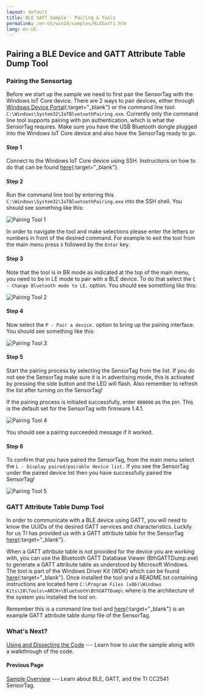 ```yaml
---
layout: default
title: BLE GATT Sample - Pairing & Tools
permalink: /en-US/win10/samples/BLEGatt1.htm
lang: en-US
---
```


## Pairing a BLE Device and GATT Attribute Table Dump Tool

### Pairing the Sensortag
Before we start up the sample we need to first pair the SensorTag with the Windows IoT Core device. There are 2 ways to pair devices, either through [Windows Device Portal]({{site.baseurl}}/{{page.lang}}/win10/tools/Webb.htm){:target="_blank"} or the command line tool: `C:\Windows\System32\IoTBluetoothPairing.exe`. Currently only the command line tool supports pairing with pin authentication, which is what the SensorTag requires. Make sure you have the USB Bluetooth dongle plugged into the Windows IoT Core device and also have the SensorTag ready to go.

#### Step 1
Connect to the Windows IoT Core device using SSH. Instructions on how to do that can be found [here]({{site.baseurl}}/{{page.lang}}/win10/samples/SSH.htm){:target="_blank"}. 

#### Step 2
Run the command line tool by entering this `C:\Windows\System32\IoTBluetoothPairing.exe` into the SSH shell. You should see something like this:

![Pairing Tool 1]({{site.baseurl}}/images/BLEGatt/pairing1.png)

In order to navigate the tool and make selections please enter the letters or numbers in front of the desired command. For example to exit the tool from the main menu press `X` followed by the `Enter` key.

#### Step 3
Note that the tool is in BR mode as indicated at the top of the main menu, you need to be in LE mode to pair with a BLE device. To do that select the `C - Change Bluetooth mode to LE.` option. You should see something like this:

![Pairing Tool 2]({{site.baseurl}}/images/BLEGatt/pairing2.png)

#### Step 4
Now select the `P - Pair a device.` option to bring up the pairing interface. You should see something like this:

![Pairing Tool 3]({{site.baseurl}}/images/BLEGatt/pairing3.png)

#### Step 5
Start the pairing process by selecting the SensorTag from the list. If you do not see the SensorTag make sure it is in advertising mode, this is activated by pressing the side button and the LED will flash. Also remember to refresh the list after turning on the SensorTag!

If the pairing process is initiated successfully, enter `000000` as the pin. This is the default set for the SensorTag with firmware 1.4.1.

![Pairing Tool 4]({{site.baseurl}}/images/BLEGatt/pairing4.png)

You should see a pairing succeeded message if it worked. 

#### Step 6
To confirm that you have paired the SensorTag, from the main menu select the `L - Display paired/pairable device list.` If you see the SensorTag under the paired device list then you have successfully paired the SensorTag!

![Pairing Tool 5]({{site.baseurl}}/images/BLEGatt/pairing5.png)

### GATT Attribute Table Dump Tool
In order to communicate with a BLE device using GATT, you will need to know the UUIDs of the desired GATT services and characteristics. Luckily for us TI has provided us with a GATT attribute table for the SensorTag [here](http://processors.wiki.ti.com/images/a/a8/BLE_SensorTag_GATT_Server.pdf){:target="_blank"}. 

When a GATT attribute table is not provided for the device you are working with, you can use the Bluetooth GATT Database Viewer (BthGATTDump.exe) to generate a GATT attribute table as understood by Microsoft Windows. The tool is part of the Windows Driver Kit (WDK) which can be found [here](https://msdn.microsoft.com/en-us/library/windows/hardware/ff557573(v=vs.85).aspx){:target="_blank"}. Once installed the tool and a README.txt containing instructions are located here `C:\Program Files (x86)\Windows Kits\10\Tools\<ARCH>\Bluetooth\BthGATTDump\` where <ARCH> is the architecture of the system you installed the tool on.

Remember this is a command line tool and [here]({{site.baseurl}}/{{page.lang}}/win10/samples/BLEGattDump.htm){:target="_blank"} is an example GATT attribute table dump file of the SensorTag.

### What's Next?
[Using and Dissecting the Code]({{site.baseurl}}/{{page.lang}}/win10/samples/BLEGatt2.htm) --- Learn how to use the sample along with a walkthrough of the code.

#### Previous Page
[Sample Overview]({{site.baseurl}}/{{page.lang}}/win10/samples/BLEGatt.htm) --- Learn about BLE, GATT, and the TI CC2541 SensorTag.
